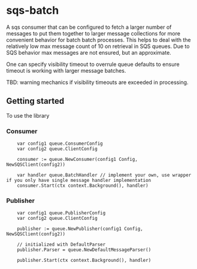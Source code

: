 # sqs-batch
A sqs consumer that can be configured to fetch a larger number of messages to put them together to larger message collections for more convenient behavior for batch batch processes. This helps to deal with the relatively low max message count of 10 on retrieval in SQS queues. Due to SQS behavior max messages are not ensured, but an approximate. 

One can specify visibility timeout to overrule queue defaults to ensure timeout is working with larger message batches.

TBD: warning mechanics if visibility timeouts are exceeded in processing.

## Getting started

To use the library

### Consumer
```    
    var config1 queue.ConsumerConfig
    var config2 queue.ClientConfig

    consumer := queue.NewConsumer(config1 Config, NewSQSClient(config2))
    
    var handler queue.BatchHandler // implement your own, use wrapper if you only have single message handler implementation
    consumer.Start(ctx context.Background(), handler)
```

### Publisher 
```
    var config1 queue.PublisherConfig
    var config2 queue.ClientConfig
    
    publisher := queue.NewPublisher(config1 Config, NewSQSClient(config2))
    
    // initialized with DefaultParser
    publisher.Parser = queue.NewDefaultMessageParser()
    
    publisher.Start(ctx context.Background(), handler)
```